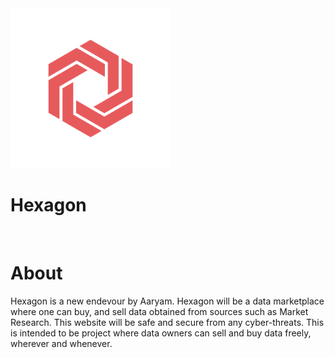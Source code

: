 <img src="Hexagon.png" alt="logo" height=256px width=256px>
<h1>Hexagon</h1>
<br>
<h1>About</h1

<p>Hexagon is a new endevour by Aaryam. Hexagon will be a data marketplace where one can buy, and sell data obtained from sources such as Market Research. This website will be safe and secure from any cyber-threats. This is intended to be project where data owners can sell and buy data freely, wherever and whenever.</p>

<h1


